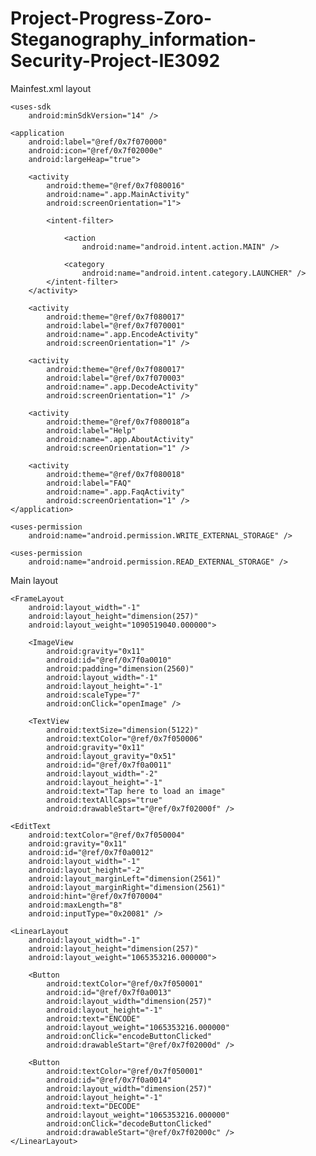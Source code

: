 # Project-Progress-Zoro-Steganography_information-Security-Project-IE3092

Mainfest.xml layout

<?xml version="1.0" encoding="utf-8"?>
<manifest
    xmlns:android="http://schemas.android.com/apk/res/android"
    android:versionCode="4"
    android:versionName="1.0"
    package="com.meznik.Steganography">

    <uses-sdk
        android:minSdkVersion="14" />

    <application
        android:label="@ref/0x7f070000"
        android:icon="@ref/0x7f02000e"
        android:largeHeap="true">

        <activity
            android:theme="@ref/0x7f080016"
            android:name=".app.MainActivity"
            android:screenOrientation="1">

            <intent-filter>

                <action
                    android:name="android.intent.action.MAIN" />

                <category
                    android:name="android.intent.category.LAUNCHER" />
            </intent-filter>
        </activity>

        <activity
            android:theme="@ref/0x7f080017"
            android:label="@ref/0x7f070001"
            android:name=".app.EncodeActivity"
            android:screenOrientation="1" />

        <activity
            android:theme="@ref/0x7f080017"
            android:label="@ref/0x7f070003"
            android:name=".app.DecodeActivity"
            android:screenOrientation="1" />

        <activity
            android:theme="@ref/0x7f080018“a
            android:label="Help"
            android:name=".app.AboutActivity"
            android:screenOrientation="1" />

        <activity
            android:theme="@ref/0x7f080018"
            android:label="FAQ"
            android:name=".app.FaqActivity"
            android:screenOrientation="1" />
    </application>

    <uses-permission
        android:name="android.permission.WRITE_EXTERNAL_STORAGE" />

    <uses-permission
        android:name="android.permission.READ_EXTERNAL_STORAGE" />
</manifest>



Main layout

<?xml version="1.0" encoding="utf-8"?>
<LinearLayout
    xmlns:android="http://schemas.android.com/apk/res/android"
    android:orientation="1"
    android:layout_width="-1"
    android:layout_height="-1">

    <FrameLayout
        android:layout_width="-1"
        android:layout_height="dimension(257)"
        android:layout_weight="1090519040.000000">

        <ImageView
            android:gravity="0x11"
            android:id="@ref/0x7f0a0010"
            android:padding="dimension(2560)"
            android:layout_width="-1"
            android:layout_height="-1"
            android:scaleType="7"
            android:onClick="openImage" />

        <TextView
            android:textSize="dimension(5122)"
            android:textColor="@ref/0x7f050006"
            android:gravity="0x11"
            android:layout_gravity="0x51"
            android:id="@ref/0x7f0a0011"
            android:layout_width="-2"
            android:layout_height="-1"
            android:text="Tap here to load an image"
            android:textAllCaps="true"
            android:drawableStart="@ref/0x7f02000f" />
<View
        android:background="@ref/0x7f050004"
        android:layout_width="-1"
        android:layout_height="dimension(513)" />

    <EditText
        android:textColor="@ref/0x7f050004"
        android:gravity="0x11"
        android:id="@ref/0x7f0a0012"
        android:layout_width="-1"
        android:layout_height="-2"
        android:layout_marginLeft="dimension(2561)"
        android:layout_marginRight="dimension(2561)"
        android:hint="@ref/0x7f070004"
        android:maxLength="8"
        android:inputType="0x20081" />

    <LinearLayout
        android:layout_width="-1"
        android:layout_height="dimension(257)"
        android:layout_weight="1065353216.000000">

        <Button
            android:textColor="@ref/0x7f050001"
            android:id="@ref/0x7f0a0013"
            android:layout_width="dimension(257)"
            android:layout_height="-1"
            android:text="ENCODE"
            android:layout_weight="1065353216.000000"
            android:onClick="encodeButtonClicked"
            android:drawableStart="@ref/0x7f02000d" />

        <Button
            android:textColor="@ref/0x7f050001"
            android:id="@ref/0x7f0a0014"
            android:layout_width="dimension(257)"
            android:layout_height="-1"
            android:text="DECODE"
            android:layout_weight="1065353216.000000"
            android:onClick="decodeButtonClicked"
            android:drawableStart="@ref/0x7f02000c" />
    </LinearLayout>
</LinearLayout>
